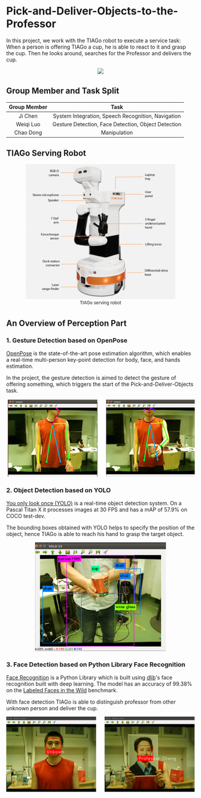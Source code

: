 # Pick-and-Deliver-Objects-to-the-Professor

In this project, we work with the TIAGo robot to execute a service task: When a person is offering TIAGo a cup, he is able to react to it and grasp the cup. Then he looks around, searches for the Professor and delivers the cup.

<p align="center">
    <img src="pics/final.gif", width="600">
    <br>
</p>



## Group Member and Task Split

| Group Member |                        Task                         |
| :----------: | :-------------------------------------------------: |
|   Ji Chen    | System Integration, Speech Recognition, Navigation  |
|  Weiqi Luo   | Gesture Detection, Face Detection, Object Detection |
|  Chao Dong   |                    Manipulation                     |



## TIAGo Serving Robot

<p align="center">
    <img src="pics/tiago.png", width="400">
    <br>
    <sup>TIAGo serving robot</sup>
</p>



## An Overview of Perception Part

### 1. Gesture Detection based on OpenPose

[OpenPose](https://github.com/CMU-Perceptual-Computing-Lab/openpose) is the state-of-the-art pose estimation algorithm, which enables a real-time multi-person key-point detection for body, face, and hands estimation.

In the project, the gesture detection is aimed to detect the gesture of offering something, which triggers the start of the Pick-and-Deliver-Objects task.

<p align="center">
    <img src="pics/gesture.png", width="600">
    <br>
</p>

### 2. Object Detection based on YOLO

[You only look once (YOLO)](https://pjreddie.com/darknet/yolo/)  is a real-time object detection system. On a Pascal Titan X it processes images at 30 FPS and has a mAP of 57.9% on COCO test-dev.

The bounding boxes obtained with YOLO helps to specify the position of the object, hence TIAGo is able to reach his hand to grasp the target object.

<p align="center">
    <img src="pics/object.png", width="350">
    <br>
</p>

### 3. Face Detection based on Python Library Face Recognition 

[Face Recognition](https://github.com/ageitgey/face_recognition) is a Python Library which is built using [dlib](http://dlib.net/)'s face recognition built with deep learning. The model has an accuracy of 99.38% on the [Labeled Faces in the Wild](http://vis-www.cs.umass.edu/lfw/) benchmark.

With face detection TIAGo is able to distinguish professor from other unknown person and deliver the cup. 

<p align="center">
    <img src="pics/face.png", width="600">
    <br>
</p>


